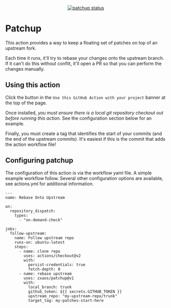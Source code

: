 
<p align="center">
  <a href="https://github.com/zxaos/patchup/actions"><img alt="patchup status" src="https://github.com/zxaos/patchup/workflows/unit-tests/badge.svg"></a>
</p>

# Patchup

This action provides a way to keep a floating set of patches on top of an upstream fork.

Each time it runs, it'll try to rebase your changes onto the upstream branch. If it can't do this without conflit, it'll open a PR so that you can perform the changes manually.

## Using this action

Click the button in the `Use this GitHub Action with your project` banner at the top of the page.

Once installed, _you must ensure there is a local git repository checkout out before running this action_. See the configuration section below for an example.

Finally, you must create a tag that identifies the start of your commits (and the end of the upstream commits). It's easiest if this is the commit that adds the action workflow file!

## Configuring patchup
The configuration of this action is via the workflow yaml file. A simple example workflow follow. Several other configuration options are available, see actions.yml for additional information.

```
---
name: Rebase Onto Upstream

on:
  repository_dispatch:
    types:
      - "on-demand-check"

jobs:
  follow-upstream:
    name: Follow upstream repo
    runs-on: ubuntu-latest
    steps:
      - name: clone repo
        uses: actions/checkout@v2
        with:
          persist-credentials: true
          fetch-depth: 0
      - name: rebase upstream
        uses: zxaos/patchup@v1
        with:
          local_branch: trunk
          github_token: ${{ secrets.GITHUB_TOKEN }}
          upstream_repo: "my-upstream-repo/trunk"
          target_tag: my-patches-start-here
```
